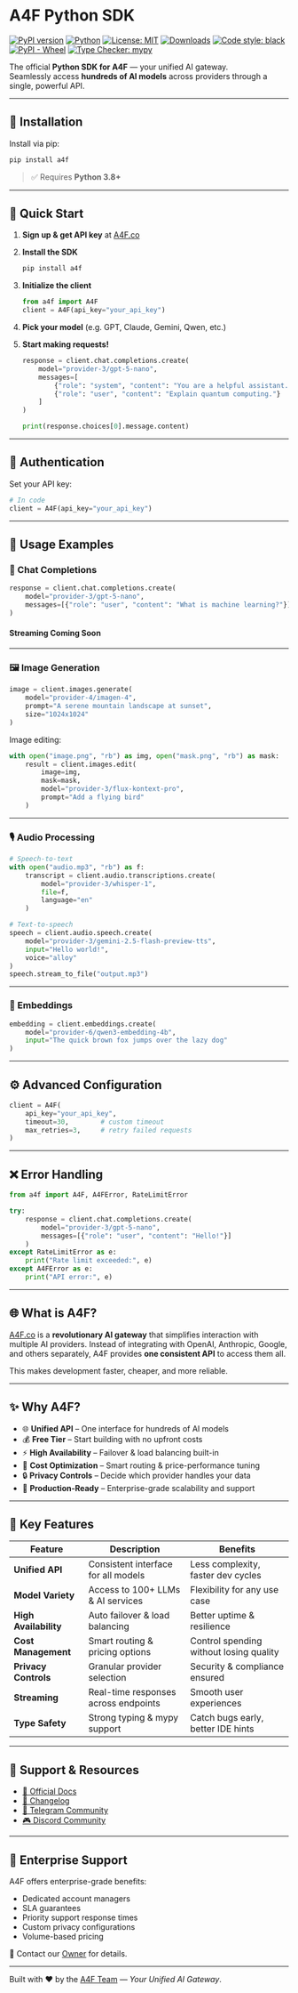
# A4F Python SDK

[![PyPI version](https://badge.fury.io/py/a4f.svg)](https://badge.fury.io/py/a4f)
[![Python](https://img.shields.io/pypi/pyversions/a4f.svg)](https://pypi.org/project/a4f/)
[![License: MIT](https://img.shields.io/badge/License-MIT-yellow.svg)](https://opensource.org/licenses/MIT)
[![Downloads](https://pepy.tech/badge/a4f)](https://pepy.tech/project/a4f)
[![Code style: black](https://img.shields.io/badge/code%20style-black-000000.svg)](https://github.com/psf/black)
[![PyPI - Wheel](https://img.shields.io/pypi/wheel/a4f)](https://pypi.org/project/a4f/)
[![Type Checker: mypy](https://img.shields.io/badge/type%20checker-mypy-blue.svg)](https://github.com/python/mypy)

The official **Python SDK for A4F** — your unified AI gateway.  
Seamlessly access **hundreds of AI models** across providers through a single, powerful API.

---

## 🚀 Installation

Install via pip:

```bash
pip install a4f
```
> ✅ Requires **Python 3.8+**

---

## 🔄 Quick Start

1. **Sign up & get API key** at [A4F.co](https://a4f.co)
2. **Install the SDK**

   ```bash
   pip install a4f
   ```
3. **Initialize the client**

   ```python
   from a4f import A4F
   client = A4F(api_key="your_api_key")
   ```
4. **Pick your model** (e.g. GPT, Claude, Gemini, Qwen, etc.)
5. **Start making requests!**
    ```python
    response = client.chat.completions.create(
        model="provider-3/gpt-5-nano",
        messages=[
            {"role": "system", "content": "You are a helpful assistant."},
            {"role": "user", "content": "Explain quantum computing."}
        ]
    )

    print(response.choices[0].message.content)
    ```

---

## 🔑 Authentication

Set your API key:

```python
# In code
client = A4F(api_key="your_api_key")

```

---

## 📖 Usage Examples

### 💬 Chat Completions

```python
response = client.chat.completions.create(
    model="provider-3/gpt-5-nano",
    messages=[{"role": "user", "content": "What is machine learning?"}]
)
```

<!-- Streaming mode:

```python
for chunk in client.chat.completions.create(
    model="provider-3/gpt-5-nano",
    messages=[{"role": "user", "content": "Tell me a story"}],
    stream=True
):
    print(chunk.choices[0].delta.content, end="")
``` -->
#### Streaming Coming Soon
---

### 🖼️ Image Generation

```python
image = client.images.generate(
    model="provider-4/imagen-4",
    prompt="A serene mountain landscape at sunset",
    size="1024x1024"
)
```

Image editing:

```python
with open("image.png", "rb") as img, open("mask.png", "rb") as mask:
    result = client.images.edit(
        image=img,
        mask=mask,
        model="provider-3/flux-kontext-pro",
        prompt="Add a flying bird"
    )
```

---

### 🎙️ Audio Processing

```python
# Speech-to-text
with open("audio.mp3", "rb") as f:
    transcript = client.audio.transcriptions.create(
        model="provider-3/whisper-1",
        file=f,
        language="en"
    )

# Text-to-speech
speech = client.audio.speech.create(
    model="provider-3/gemini-2.5-flash-preview-tts",
    input="Hello world!",
    voice="alloy"
)
speech.stream_to_file("output.mp3")
```

---

### 🔎 Embeddings

```python
embedding = client.embeddings.create(
    model="provider-6/qwen3-embedding-4b",
    input="The quick brown fox jumps over the lazy dog"
)
```

---

## ⚙️ Advanced Configuration

```python
client = A4F(
    api_key="your_api_key",
    timeout=30,        # custom timeout
    max_retries=3,     # retry failed requests
)
```

---

## ❌ Error Handling

```python
from a4f import A4F, A4FError, RateLimitError

try:
    response = client.chat.completions.create(
        model="provider-3/gpt-5-nano",
        messages=[{"role": "user", "content": "Hello!"}]
    )
except RateLimitError as e:
    print("Rate limit exceeded:", e)
except A4FError as e:
    print("API error:", e)
```

---


## 🌐 What is A4F?

[A4F.co](https://a4f.co/?utm_source=python-sdk) is a **revolutionary AI gateway** that simplifies interaction with multiple AI providers. Instead of integrating with OpenAI, Anthropic, Google, and others separately, A4F provides **one consistent API** to access them all.  

This makes development faster, cheaper, and more reliable.

---

## ✨ Why A4F?

- 🌐 **Unified API** – One interface for hundreds of AI models  
- 💰 **Free Tier** – Start building with no upfront costs  
- ⚡ **High Availability** – Failover & load balancing built-in  
- 💸 **Cost Optimization** – Smart routing & price-performance tuning  
- 🔒 **Privacy Controls** – Decide which provider handles your data  
- 🚀 **Production-Ready** – Enterprise-grade scalability and support  

---

## 🌟 Key Features

| Feature            | Description                                | Benefits                                |
|--------------------|--------------------------------------------|-----------------------------------------|
| **Unified API**    | Consistent interface for all models        | Less complexity, faster dev cycles       |
| **Model Variety**  | Access to 100+ LLMs & AI services          | Flexibility for any use case             |
| **High Availability** | Auto failover & load balancing          | Better uptime & resilience               |
| **Cost Management**| Smart routing & pricing options            | Control spending without losing quality  |
| **Privacy Controls** | Granular provider selection              | Security & compliance ensured            |
| **Streaming**      | Real-time responses across endpoints       | Smooth user experiences                  |
| **Type Safety**    | Strong typing & mypy support               | Catch bugs early, better IDE hints       |

---

## 📧 Support & Resources

* [📘 Official Docs](https://a4f.co/docs)
* [🚀 Changelog](https://www.a4f.co/changelog)
* [💬 Telegram Community](https://t.me/DDC_Group)
* [🎮 Discord Community](https://discord.gg/9dK2xGFsfw)

---

## 🤝 Enterprise Support

A4F offers enterprise-grade benefits:

* Dedicated account managers
* SLA guarantees
* Priority support response times
* Custom privacy configurations
* Volume-based pricing

📩 Contact our [Owner](http://t.me/Sreejan07) for details.

---

Built with ❤️ by the [A4F Team](https://a4f.co) — *Your Unified AI Gateway*.